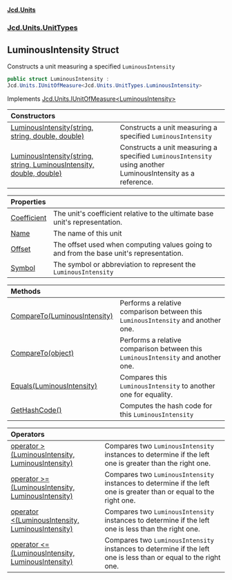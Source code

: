#### [Jcd.Units](index.md 'index')
### [Jcd.Units.UnitTypes](Jcd.Units.UnitTypes.md 'Jcd.Units.UnitTypes')

## LuminousIntensity Struct

Constructs a unit measuring a specified `LuminousIntensity`

```csharp
public struct LuminousIntensity :
Jcd.Units.IUnitOfMeasure<Jcd.Units.UnitTypes.LuminousIntensity>
```

Implements [Jcd.Units.IUnitOfMeasure&lt;](Jcd.Units.IUnitOfMeasure_TUnits_.md 'Jcd.Units.IUnitOfMeasure<TUnits>')[LuminousIntensity](Jcd.Units.UnitTypes.LuminousIntensity.md 'Jcd.Units.UnitTypes.LuminousIntensity')[&gt;](Jcd.Units.IUnitOfMeasure_TUnits_.md 'Jcd.Units.IUnitOfMeasure<TUnits>')

| Constructors | |
| :--- | :--- |
| [LuminousIntensity(string, string, double, double)](Jcd.Units.UnitTypes.LuminousIntensity.LuminousIntensity(string,string,double,double).md 'Jcd.Units.UnitTypes.LuminousIntensity.LuminousIntensity(string, string, double, double)') | Constructs a unit measuring a specified `LuminousIntensity` |
| [LuminousIntensity(string, string, LuminousIntensity, double, double)](Jcd.Units.UnitTypes.LuminousIntensity.LuminousIntensity(string,string,Jcd.Units.UnitTypes.LuminousIntensity,double,double).md 'Jcd.Units.UnitTypes.LuminousIntensity.LuminousIntensity(string, string, Jcd.Units.UnitTypes.LuminousIntensity, double, double)') | Constructs a unit measuring a specified `LuminousIntensity` using another LuminousIntensity as a reference. |

| Properties | |
| :--- | :--- |
| [Coefficient](Jcd.Units.UnitTypes.LuminousIntensity.Coefficient.md 'Jcd.Units.UnitTypes.LuminousIntensity.Coefficient') | The unit's coefficient relative to the ultimate base unit's representation. |
| [Name](Jcd.Units.UnitTypes.LuminousIntensity.Name.md 'Jcd.Units.UnitTypes.LuminousIntensity.Name') | The name of this unit |
| [Offset](Jcd.Units.UnitTypes.LuminousIntensity.Offset.md 'Jcd.Units.UnitTypes.LuminousIntensity.Offset') | The offset used when computing values going to and from the base unit's representation. |
| [Symbol](Jcd.Units.UnitTypes.LuminousIntensity.Symbol.md 'Jcd.Units.UnitTypes.LuminousIntensity.Symbol') | The symbol or abbreviation to represent the `LuminousIntensity` |

| Methods | |
| :--- | :--- |
| [CompareTo(LuminousIntensity)](Jcd.Units.UnitTypes.LuminousIntensity.CompareTo(Jcd.Units.UnitTypes.LuminousIntensity).md 'Jcd.Units.UnitTypes.LuminousIntensity.CompareTo(Jcd.Units.UnitTypes.LuminousIntensity)') | Performs a relative comparison between this `LuminousIntensity` and another one. |
| [CompareTo(object)](Jcd.Units.UnitTypes.LuminousIntensity.CompareTo(object).md 'Jcd.Units.UnitTypes.LuminousIntensity.CompareTo(object)') | Performs a relative comparison between this `LuminousIntensity` and another one. |
| [Equals(LuminousIntensity)](Jcd.Units.UnitTypes.LuminousIntensity.Equals(Jcd.Units.UnitTypes.LuminousIntensity).md 'Jcd.Units.UnitTypes.LuminousIntensity.Equals(Jcd.Units.UnitTypes.LuminousIntensity)') | Compares this `LuminousIntensity` to another one for equality. |
| [GetHashCode()](Jcd.Units.UnitTypes.LuminousIntensity.GetHashCode().md 'Jcd.Units.UnitTypes.LuminousIntensity.GetHashCode()') | Computes the hash code for this `LuminousIntensity` |

| Operators | |
| :--- | :--- |
| [operator &gt;(LuminousIntensity, LuminousIntensity)](Jcd.Units.UnitTypes.LuminousIntensity.op_GreaterThan(Jcd.Units.UnitTypes.LuminousIntensity,Jcd.Units.UnitTypes.LuminousIntensity).md 'Jcd.Units.UnitTypes.LuminousIntensity.op_GreaterThan(Jcd.Units.UnitTypes.LuminousIntensity, Jcd.Units.UnitTypes.LuminousIntensity)') | Compares two `LuminousIntensity` instances to determine if the left one is greater than the right one. |
| [operator &gt;=(LuminousIntensity, LuminousIntensity)](Jcd.Units.UnitTypes.LuminousIntensity.op_GreaterThanOrEqual(Jcd.Units.UnitTypes.LuminousIntensity,Jcd.Units.UnitTypes.LuminousIntensity).md 'Jcd.Units.UnitTypes.LuminousIntensity.op_GreaterThanOrEqual(Jcd.Units.UnitTypes.LuminousIntensity, Jcd.Units.UnitTypes.LuminousIntensity)') | Compares two `LuminousIntensity` instances to determine if the left one is greater than or equal to the right one. |
| [operator &lt;(LuminousIntensity, LuminousIntensity)](Jcd.Units.UnitTypes.LuminousIntensity.op_LessThan(Jcd.Units.UnitTypes.LuminousIntensity,Jcd.Units.UnitTypes.LuminousIntensity).md 'Jcd.Units.UnitTypes.LuminousIntensity.op_LessThan(Jcd.Units.UnitTypes.LuminousIntensity, Jcd.Units.UnitTypes.LuminousIntensity)') | Compares two `LuminousIntensity` instances to determine if the left one is less than the right one. |
| [operator &lt;=(LuminousIntensity, LuminousIntensity)](Jcd.Units.UnitTypes.LuminousIntensity.op_LessThanOrEqual(Jcd.Units.UnitTypes.LuminousIntensity,Jcd.Units.UnitTypes.LuminousIntensity).md 'Jcd.Units.UnitTypes.LuminousIntensity.op_LessThanOrEqual(Jcd.Units.UnitTypes.LuminousIntensity, Jcd.Units.UnitTypes.LuminousIntensity)') | Compares two `LuminousIntensity` instances to determine if the left one is less than or equal to the right one. |
